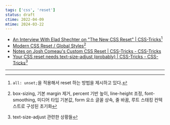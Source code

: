 ```yaml
---
tags: ['css', 'reset']
status: draft
ctime: 2022-04-09
mtime: 2024-03-22
---
```


- [An Interview With Elad Shechter on "The New CSS Reset" | CSS-Tricks](https://css-tricks.com/an-interview-with-elad-shechter-on-the-new-css-reset/)[^113-1]
- [Modern CSS Reset / Global Styles](https://www.joshwcomeau.com/css/custom-css-reset/)[^113-2]
- [Notes on Josh Comeau's Custom CSS Reset | CSS-Tricks - CSS-Tricks](https://css-tricks.com/notes-on-josh-comeaus-custom-css-reset/)
- [Your CSS reset needs text-size-adjust (probably) | CSS-Tricks - CSS-Tricks](https://css-tricks.com/your-css-reset-needs-text-size-adjust-probably/)[^113-3]

---

[^113-1]: `all: unset;`을 적용해서 reset 하는 방법을 제시하고 있다.
[^113-2]: box-sizing, 기본 margin 제거, percent 기반 높이, line-height 조정, font-smoothing, 미디어 타입 기본값, form 요소 글꼴 상속, 줄 바꿈, 루트 스태킹 컨텍스트로 구성된 초기화
[^113-3]: text-size-adjust 관련한 상황들